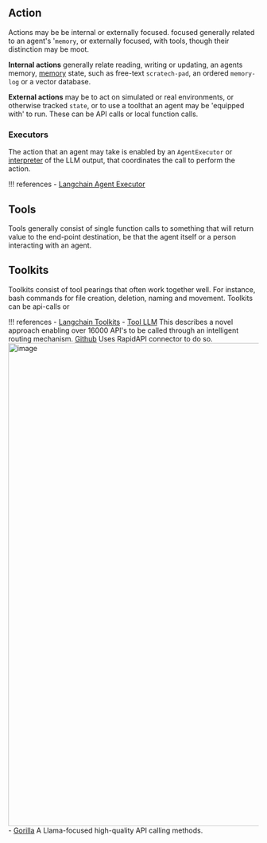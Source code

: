 
## Action


Actions may be be internal or externally focused.  focused generally related to an agent's '`memory`, or externally focused, with tools, though their distinction may be moot. 

**Internal actions** generally relate reading, writing or updating, an agents memory, [memory](./memory.md) state, such as free-text `scratech-pad`, an ordered `memory-log` or a vector database.

**External actions** may be to act on simulated or real environments, or otherwise tracked `state`, or to use a toolthat an agent may be 'equipped with' to run. These can be API calls or local function calls. 

### Executors
The action that an agent may take is enabled by an `AgentExecutor` or [interpreter](./interpreters.md) of the LLM output, that coordinates the call to perform the action. 

!!! references
    - [Langchain Agent Executor](https://github.com/langchain-ai/langchain/blob/b786335dd10902489f87a536ee074d747b6df370/libs/langchain/langchain/agents/agent.py#L637)


## Tools
Tools generally consist of single function calls to something that will return value to the end-point destination, be that the agent itself or a person interacting with an agent. 


## Toolkits
Toolkits consist of tool pearings that often work together well. For instance, bash commands for file creation, deletion, naming and movement. Toolkits can be api-calls or 


!!! references
    - [Langchain Toolkits](https://github.com/langchain-ai/langchain/tree/b786335dd10902489f87a536ee074d747b6df370/libs/langchain/langchain/agents/agent_toolkits)
    - [Tool LLM](https://huggingface.co/papers/2307.16789) This describes a novel approach enabling over 16000 API's to be called through an intelligent routing mechanism. [Github](https://github.com/OpenBMB/ToolBench) Uses RapidAPI connector to do so. 
    <img width="971" alt="image" src="https://github.com/ianderrington/genai/assets/76016868/65e22011-f815-4f19-8d78-24bc2c731b08">
    - [Gorilla](https://github.com/ShishirPatil/gorilla) A Llama-focused high-quality API calling methods. 
    
